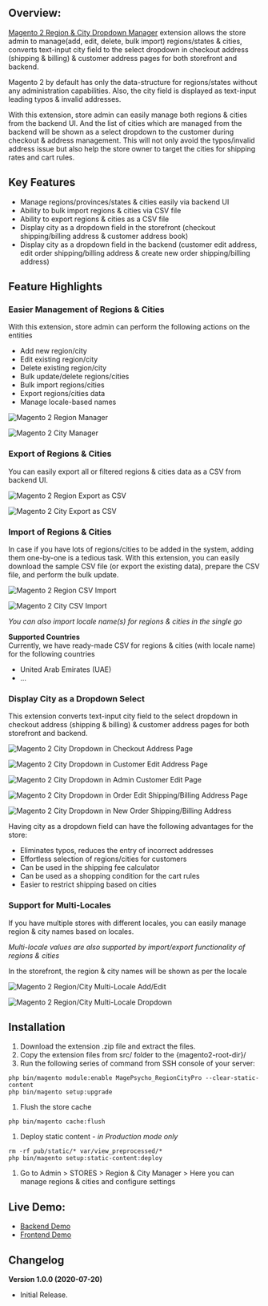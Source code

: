 ## Overview:
[Magento 2 Region & City Dropdown Manager](https://www.magepsycho.com/magento2-region-city-dropdown-manager.html) extension allows the store admin to manage(add, edit, delete, bulk import) regions/states & cities, converts text-input city field to the select dropdown in checkout address (shipping & billing) & customer address pages for both storefront and backend.

Magento 2 by default has only the data-structure for regions/states without any administration capabilities. Also, the city field is displayed as text-input leading typos & invalid addresses.

With this extension, store admin can easily manage both regions & cities from the backend UI. And the list of cities which are managed from the backend will be shown as a select dropdown to the customer during checkout & address management. This will not only avoid the typos/invalid address issue but also help the store owner to target the cities for shipping rates and cart rules.

## Key Features
* Manage regions/provinces/states & cities easily via backend UI
* Ability to bulk import regions & cities via CSV file
* Ability to export regions & cities as a CSV file
* Display city as a dropdown field in the storefront (checkout shipping/billing address & customer address book)
* Display city as a dropdown field in the backend (customer edit address, edit order shipping/billing address & create new order shipping/billing address)

## Feature Highlights

### Easier Management of Regions & Cities
With this extension, store admin can perform the following actions on the entities  
* Add new region/city
* Edit existing region/city
* Delete existing region/city
* Bulk update/delete regions/cities
* Bulk import regions/cities
* Export regions/cities data
* Manage locale-based names

![Magento 2 Region Manager](https://www.magepsycho.com/media/catalog/product/3/_/3.1-m2-region-city-dropdown-manage-regions-listing-actions.png)

![Magento 2 City Manager](https://www.magepsycho.com/media/catalog/product/7/_/7.1-m2-region-city-dropdown-manage-cities-listing-actions.png)

### Export of Regions & Cities
You can easily export all or filtered regions & cities data as a CSV from backend UI.

![Magento 2 Region Export as CSV](https://www.magepsycho.com/media/catalog/product/m/2/m2-region-export.png)

![Magento 2 City Export as CSV](https://www.magepsycho.com/media/catalog/product/m/2/m2-city-export.png)

### Import of Regions & Cities
In case if you have lots of regions/cities to be added in the system, adding them one-by-one is a tedious task.
With this extension, you can easily download the sample CSV file (or export the existing data), prepare the CSV file, and perform the bulk update.

![Magento 2 Region CSV Import](https://www.magepsycho.com/media/catalog/product/5/-/5-m2-region-city-dropdown-bulk-import-regions.png)

![Magento 2 City CSV Import](https://www.magepsycho.com/media/catalog/product/9/-/9-m2-region-city-dropdown-bulk-import-cities.png)

*You can also import locale name(s) for regions & cities in the single go*

**Supported Countries**  
Currently, we have ready-made CSV for regions & cities (with locale name) for the following countries
* United Arab Emirates (UAE)
* ...

### Display City as a Dropdown Select
This extension converts text-input city field to the select dropdown in checkout address (shipping & billing) & customer address pages for both storefront and backend.

![Magento 2 City Dropdown in Checkout Address Page](https://www.magepsycho.com/media/catalog/product/2/0/20-m2-region-city-manager-frontend-checkout-shipping-city-dropdown.png)

![Magento 2 City Dropdown in Customer Edit Address Page](https://www.magepsycho.com/media/catalog/product/2/2/22-m2-region-city-manager-frontend-my-account-address-city-dropdown.png)

![Magento 2 City Dropdown in Admin Customer Edit Page](https://www.magepsycho.com/media/catalog/product/2/3/23-m2-region-city-manager-admin-customer-address-city-dropdown.png)

![Magento 2 City Dropdown in Order Edit Shipping/Billing Address Page](https://www.magepsycho.com/media/catalog/product/2/4/24-m2-region-city-manager-admin-order-details-shipping-billing-city-dropdown.png)

![Magento 2 City Dropdown in New Order Shipping/Billing Address](https://www.magepsycho.com/media/catalog/product/2/5/25-m2-region-city-manager-admin-new-order-shipping-billing-city-dropdown.png)

Having city as a dropdown field can have the following advantages for the store:

* Eliminates typos, reduces the entry of incorrect addresses
* Effortless selection of regions/cities for customers
* Can be used in the shipping fee calculator
* Can be used as a shopping condition for the cart rules
* Easier to restrict shipping based on cities

### Support for Multi-Locales
If you have multiple stores with different locales, you can easily manage region & city names based on locales.

*Multi-locale values are also supported by import/export functionality of regions & cities*

In the storefront, the region & city names will be shown as per the locale

![Magento 2 Region/City Multi-Locale Add/Edit](https://www.magepsycho.com/media/catalog/product/8/-/8-m2-region-city-dropdown-add-edit-city.png)

![Magento 2 Region/City Multi-Locale Dropdown](https://www.magepsycho.com/media/catalog/product/2/0/20.1-m2-region-city-manager-frontend-checkout-shipping-city-dropdown-multi-locale.png)


## Installation
1. Download the extension .zip file and extract the files.
1. Copy the extension files from src/ folder to the {magento2-root-dir}/
1. Run the following series of command from SSH console of your server:
```
php bin/magento module:enable MagePsycho_RegionCityPro --clear-static-content
php bin/magento setup:upgrade
```
1. Flush the store cache
```
php bin/magento cache:flush
```
1. Deploy static content - *in Production mode only*
```
rm -rf pub/static/* var/view_preprocessed/*
php bin/magento setup:static-content:deploy
```
1. Go to Admin > STORES > Region & City Manager > Here you can manage regions & cities and configure settings

## Live Demo:

* [Backend Demo](http://m2default.mage-expo.com/admin_m2demo/?module=regioncitypro)
* [Frontend Demo](http://m2default.mage-expo.com/)

## Changelog
**Version 1.0.0 (2020-07-20)**
    
* Initial Release.
